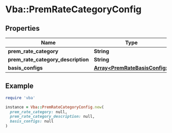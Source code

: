 # Vba::PremRateCategoryConfig

## Properties

| Name | Type | Description | Notes |
| ---- | ---- | ----------- | ----- |
| **prem_rate_category** | **String** |  | [optional] |
| **prem_rate_category_description** | **String** |  | [optional] |
| **basis_configs** | [**Array&lt;PremRateBasisConfig&gt;**](PremRateBasisConfig.md) |  | [optional] |

## Example

```ruby
require 'vba'

instance = Vba::PremRateCategoryConfig.new(
  prem_rate_category: null,
  prem_rate_category_description: null,
  basis_configs: null
)
```

